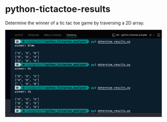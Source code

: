 # python-tictactoe-results
Determine the winner of a tic tac toe game by traversing a 2D array.

![image](https://raw.githubusercontent.com/karlpothast/python-tictactoe-results/master/output.png)

